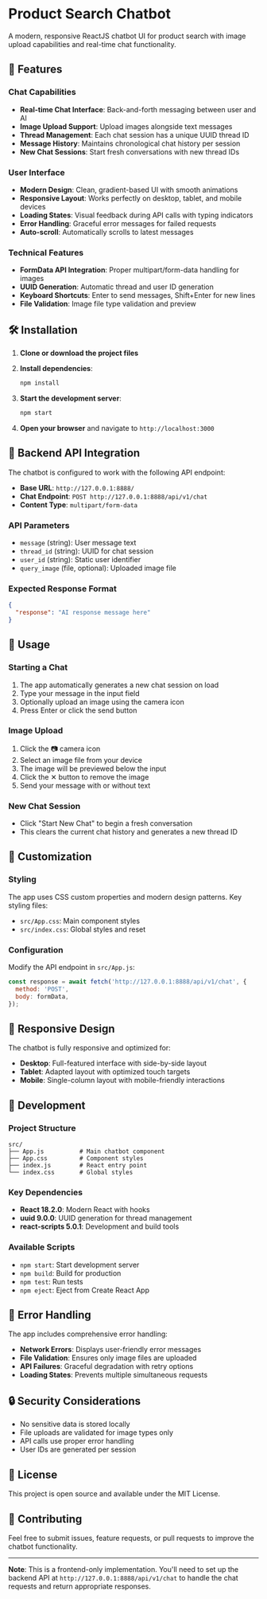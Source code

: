 # Product Search Chatbot

A modern, responsive ReactJS chatbot UI for product search with image upload capabilities and real-time chat functionality.

## 🚀 Features

### Chat Capabilities
- **Real-time Chat Interface**: Back-and-forth messaging between user and AI
- **Image Upload Support**: Upload images alongside text messages
- **Thread Management**: Each chat session has a unique UUID thread ID
- **Message History**: Maintains chronological chat history per session
- **New Chat Sessions**: Start fresh conversations with new thread IDs

### User Interface
- **Modern Design**: Clean, gradient-based UI with smooth animations
- **Responsive Layout**: Works perfectly on desktop, tablet, and mobile devices
- **Loading States**: Visual feedback during API calls with typing indicators
- **Error Handling**: Graceful error messages for failed requests
- **Auto-scroll**: Automatically scrolls to latest messages

### Technical Features
- **FormData API Integration**: Proper multipart/form-data handling for images
- **UUID Generation**: Automatic thread and user ID generation
- **Keyboard Shortcuts**: Enter to send messages, Shift+Enter for new lines
- **File Validation**: Image file type validation and preview

## 🛠️ Installation

1. **Clone or download the project files**

2. **Install dependencies**:
   ```bash
   npm install
   ```

3. **Start the development server**:
   ```bash
   npm start
   ```

4. **Open your browser** and navigate to `http://localhost:3000`

## 📡 Backend API Integration

The chatbot is configured to work with the following API endpoint:

- **Base URL**: `http://127.0.0.1:8888/`
- **Chat Endpoint**: `POST http://127.0.0.1:8888/api/v1/chat`
- **Content Type**: `multipart/form-data`

### API Parameters
- `message` (string): User message text
- `thread_id` (string): UUID for chat session
- `user_id` (string): Static user identifier
- `query_image` (file, optional): Uploaded image file

### Expected Response Format
```json
{
  "response": "AI response message here"
}
```

## 🎯 Usage

### Starting a Chat
1. The app automatically generates a new chat session on load
2. Type your message in the input field
3. Optionally upload an image using the camera icon
4. Press Enter or click the send button

### Image Upload
1. Click the 📷 camera icon
2. Select an image file from your device
3. The image will be previewed below the input
4. Click the ✕ button to remove the image
5. Send your message with or without text

### New Chat Session
- Click "Start New Chat" to begin a fresh conversation
- This clears the current chat history and generates a new thread ID

## 🎨 Customization

### Styling
The app uses CSS custom properties and modern design patterns. Key styling files:
- `src/App.css`: Main component styles
- `src/index.css`: Global styles and reset

### Configuration
Modify the API endpoint in `src/App.js`:
```javascript
const response = await fetch('http://127.0.0.1:8888/api/v1/chat', {
  method: 'POST',
  body: formData,
});
```

## 📱 Responsive Design

The chatbot is fully responsive and optimized for:
- **Desktop**: Full-featured interface with side-by-side layout
- **Tablet**: Adapted layout with optimized touch targets
- **Mobile**: Single-column layout with mobile-friendly interactions

## 🔧 Development

### Project Structure
```
src/
├── App.js          # Main chatbot component
├── App.css         # Component styles
├── index.js        # React entry point
└── index.css       # Global styles
```

### Key Dependencies
- **React 18.2.0**: Modern React with hooks
- **uuid 9.0.0**: UUID generation for thread management
- **react-scripts 5.0.1**: Development and build tools

### Available Scripts
- `npm start`: Start development server
- `npm build`: Build for production
- `npm test`: Run tests
- `npm eject`: Eject from Create React App

## 🚨 Error Handling

The app includes comprehensive error handling:
- **Network Errors**: Displays user-friendly error messages
- **File Validation**: Ensures only image files are uploaded
- **API Failures**: Graceful degradation with retry options
- **Loading States**: Prevents multiple simultaneous requests

## 🔒 Security Considerations

- No sensitive data is stored locally
- File uploads are validated for image types only
- API calls use proper error handling
- User IDs are generated per session

## 📄 License

This project is open source and available under the MIT License.

## 🤝 Contributing

Feel free to submit issues, feature requests, or pull requests to improve the chatbot functionality.

---

**Note**: This is a frontend-only implementation. You'll need to set up the backend API at `http://127.0.0.1:8888/api/v1/chat` to handle the chat requests and return appropriate responses. 